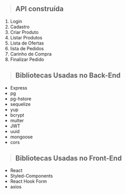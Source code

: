 > ## API construída

1. Login
2. Cadastro
3. Criar Produto
4. Listar Produtos
5. Lista de Ofertas
6. lista de Pedidos
7. Carinho de Compra
8. Finalizar Pedido


> ## Bibliotecas Usadas no Back-End

* Express
* pg
* pg-hstore
* sequelize
* yup
* bcrypt
* multer
* JWT
* uuid
* mongoose
* cors

> ## Bibliotecas Usadas no Front-End

* React
* Styled-Components
* React Hook Form
* axios
